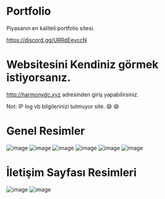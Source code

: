 # Portfolio

Piyasanın en kaliteli portfolio sitesi.

https://discord.gg/URRdEevccN



# Websitesini Kendiniz görmek istiyorsanız.

http://harmonydc.xyz adresinden giriş yapabilirsiniz.

Not: IP log vb bilgilerinizi tutmuyor site. :smile: :smile:




# Genel Resimler
![image](https://user-images.githubusercontent.com/60463845/235286700-92e05109-c223-4b8e-bf52-21c2c66f5a58.png)
![image](https://user-images.githubusercontent.com/60463845/235286708-f2b19785-4919-4729-887e-a47a1d2f46f7.png)
![image](https://user-images.githubusercontent.com/60463845/235286715-176d2466-0c57-429e-9f86-95aad2fa075f.png)
![image](https://user-images.githubusercontent.com/60463845/235286723-6145779f-b34c-4f52-9c0b-3496d593a29e.png)
![image](https://user-images.githubusercontent.com/60463845/235286730-efd84464-c8f6-435b-a041-a491b698af1a.png)
![image](https://user-images.githubusercontent.com/60463845/235286740-9484e0bb-1db2-4193-b226-71aa2bf6e1a0.png)

# İletişim Sayfası Resimleri

![image](https://user-images.githubusercontent.com/60463845/235286774-e3a617e7-ee75-424a-afd8-988d99503b9c.png)
![image](https://user-images.githubusercontent.com/60463845/235286780-ead37497-3611-4268-a7c9-ca57dc82708c.png)
